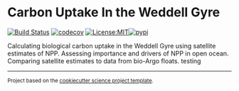 Carbon Uptake In the Weddell Gyre
==============================
[![Build Status](https://github.com/ClaraCDouglas/carbonuptakeinwg/workflows/Tests/badge.svg)](https://github.com/ClaraCDouglas/carbonuptakeinwg/actions)
[![codecov](https://codecov.io/gh/ClaraCDouglas/carbonuptakeinwg/branch/main/graph/badge.svg)](https://codecov.io/gh/ClaraCDouglas/carbonuptakeinwg)
[![License:MIT](https://img.shields.io/badge/License-MIT-lightgray.svg?style=flt-square)](https://opensource.org/licenses/MIT)[![pypi](https://img.shields.io/pypi/v/carbonuptakeinwg.svg)](https://pypi.org/project/carbonuptakeinwg)
<!-- [![conda-forge](https://img.shields.io/conda/dn/conda-forge/carbonuptakeinwg?label=conda-forge)](https://anaconda.org/conda-forge/carbonuptakeinwg) -->

Calculating biological carbon uptake in the Weddell Gyre using satellite estimates of NPP. Assessing importance and drivers of NPP in open ocean. Comparing satellite estimates to data from bio-Argo floats.
testing 

--------

<p><small>Project based on the <a target="_blank" href="https://github.com/jbusecke/cookiecutter-science-project">cookiecutter science project template</a>.</small></p>
